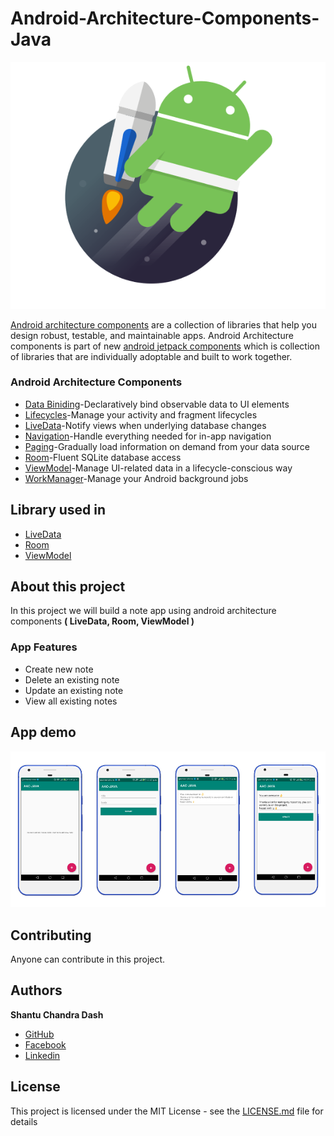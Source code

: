 # Android-Architecture-Components-Java

<img src="images/android-jetpack.png">

[Android architecture components](https://developer.android.com/topic/libraries/architecture/) are a collection of libraries that help you design robust, testable, and maintainable apps. 
Android Architecture components is part of new [android jetpack components](https://developer.android.com/jetpack/) which is collection of libraries that are individually adoptable and built to work together.

### Android Architecture Components

* [Data Biniding](https://developer.android.com/topic/libraries/data-binding/)-Declaratively bind observable data to UI elements
* [Lifecycles](https://developer.android.com/topic/libraries/architecture/lifecycle)-Manage your activity and fragment lifecycles
* [LiveData](https://developer.android.com/topic/libraries/architecture/livedata)-Notify views when underlying database changes
* [Navigation](https://developer.android.com/topic/libraries/architecture/navigation/)-Handle everything needed for in-app navigation
* [Paging](https://developer.android.com/topic/libraries/architecture/paging/)-Gradually load information on demand from your data source
* [Room](https://developer.android.com/topic/libraries/architecture/room)-Fluent SQLite database access
* [ViewModel](https://developer.android.com/topic/libraries/architecture/viewmodel)-Manage UI-related data in a lifecycle-conscious way
* [WorkManager](https://developer.android.com/topic/libraries/architecture/workmanager/)-Manage your Android background jobs

## Library used in

* [LiveData](https://developer.android.com/topic/libraries/architecture/livedata)
* [Room](https://developer.android.com/topic/libraries/architecture/room)
* [ViewModel](https://developer.android.com/topic/libraries/architecture/viewmodel)

## About this project

In this project we will build a note app using android architecture components <B>( LiveData, Room, ViewModel )</B>

### App Features
* Create new note
* Delete an existing note
* Update an existing note
* View all existing notes

## App demo 
<img src="images/app-demo.png">

## Contributing

Anyone can contribute in this project.

## Authors

**Shantu Chandra Dash** 
* [GitHub](https://github.com/shantudas)
* [Facebook](https://www.facebook.com/shantudashbd)
* [Linkedin](https://www.linkedin.com/in/shantudashbd/)


## License

This project is licensed under the MIT License - see the [LICENSE.md](https://github.com/shantudas/Android-Architecture-Components-Java/blob/master/LICENSE) file for details
